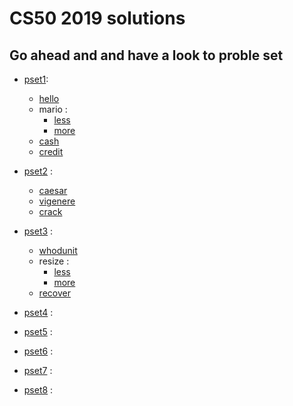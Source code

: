 # CS50 2019 solutions 

## Go ahead and and have a look to proble set

* [pset1](https://docs.cs50.net/2019/x/psets/1/index.html):
  * [hello](https://lab.cs50.io/cs50/labs/2019/x/hello/)
  * mario :
    * [less](https://lab.cs50.io/cs50/labs/2019/x/mario/less/)
    * [more](https://lab.cs50.io/cs50/labs/2019/x/mario/more/)
  * [cash](https://lab.cs50.io/cs50/labs/2019/x/cash)
  * [credit](https://lab.cs50.io/cs50/labs/2019/x/credit)
* [pset2](https://docs.cs50.net/2019/x/psets/2/index.html) :
  * [caesar](https://lab.cs50.io/cs50/labs/2019/x/caesar)
  * [vigenere](https://lab.cs50.io/cs50/labs/2019/x/vigenere)
  * [crack](https://lab.cs50.io/cs50/labs/2019/x/crack)

* [pset3](https://docs.cs50.net/2019/x/psets/3/index.html) :
  * [whodunit](https://lab.cs50.io/cs50/labs/2019/x/whodunit)
  * resize :
    * [less](https://lab.cs50.io/cs50/labs/2019/x/resize/less)
    * [more](https://lab.cs50.io/cs50/labs/2019/x/resize/more)
  * [recover](https://lab.cs50.io/cs50/labs/2019/x/recover)
* [pset4](https://docs.cs50.net/2019/x/psets/4/index.html) :

* [pset5](https://docs.cs50.net/2019/x/psets/5/index.html) :

* [pset6](https://docs.cs50.net/2019/x/psets/6/index.html) :

* [pset7](https://docs.cs50.net/2019/x/psets/7/index.html) :

* [pset8](https://docs.cs50.net/2019/x/psets/8/index.html) :
